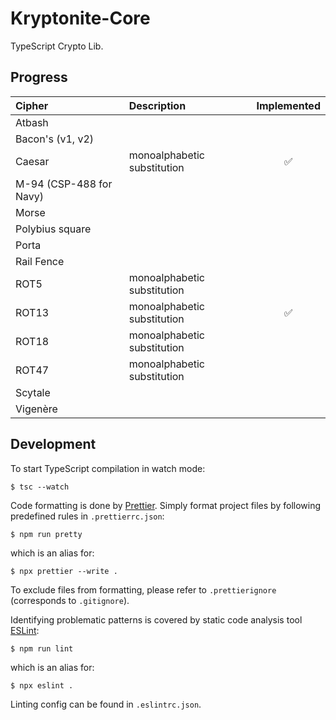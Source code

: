 # Kryptonite-Core

TypeScript Crypto Lib.

## Progress

| Cipher                  | Description                 | Implemented |
| :---------------------- | :-------------------------- | :---------: |
| Atbash                  |                             |             |
| Bacon's (v1, v2)        |                             |             |
| Caesar                  | monoalphabetic substitution |   &#9989;   |
| M-94 (CSP-488 for Navy) |                             |             |
| Morse                   |                             |             |
| Polybius square         |                             |             |
| Porta                   |                             |             |
| Rail Fence              |                             |             |
| ROT5                    | monoalphabetic substitution |             |
| ROT13                   | monoalphabetic substitution |   &#9989;   |
| ROT18                   | monoalphabetic substitution |             |
| ROT47                   | monoalphabetic substitution |             |
| Scytale                 |                             |             |
| Vigenère                |                             |             |

## Development

To start TypeScript compilation in watch mode:

```
$ tsc --watch
```

Code formatting is done by [Prettier](https://prettier.io/).
Simply format project files by following predefined rules in `.prettierrc.json`:

```
$ npm run pretty
```

which is an alias for:

```
$ npx prettier --write .
```

To exclude files from formatting, please refer to `.prettierignore` (corresponds to `.gitignore`).

Identifying problematic patterns is covered by static code analysis tool [ESLint](https://eslint.org/):

```
$ npm run lint
```

which is an alias for:

```
$ npx eslint .
```

Linting config can be found in `.eslintrc.json`.
